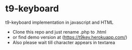 # t9-keyboard
t9-keyboard implementation in javascript and HTML  
    
* Clone this repo and just rename .php to .html 
* or find demo version at (https://t9key.herokuapp.com/)
* Also please wait till character appears in textarea
